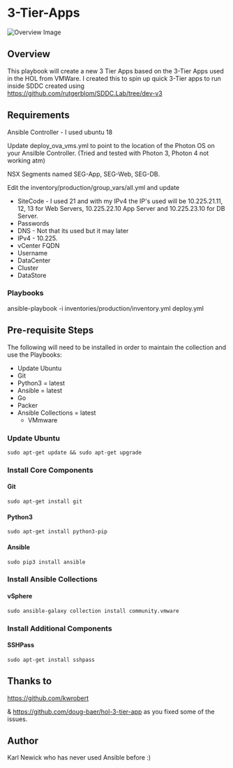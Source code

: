 # 3-Tier-Apps
![Overview Image](https://github.com/vBrit/3-Tier-Apps/blob/main/images/3-Tier.png)
## Overview

This playbook will create a new 3 Tier Apps based on the 3-Tier Apps used in the HOL from VMWare. I created this to spin up quick 3-Tier apps to run 
inside SDDC created using https://github.com/rutgerblom/SDDC.Lab/tree/dev-v3

## Requirements

Ansible Controller - I used ubuntu 18

Update deploy_ova_vms.yml to point to the location of the Photon OS on your Ansilble Controller. (Tried and tested with Photon 3, Photon 4 not working atm) 

NSX Segments named SEG-App, SEG-Web, SEG-DB.

Edit the inventory/production/group_vars/all.yml and update 

* SiteCode - I used 21 and with my IPv4 the IP's used will be 10.225.21.11, 12, 13 for Web Servers, 10.225.22.10 App Server and 10.225.23.10 for DB Server.
* Passwords
* DNS - Not that its used but it may later
* IPv4 - 10.225.
* vCenter FQDN
* Username
* DataCenter
* Cluster
* DataStore

### Playbooks

ansible-playbook -i inventories/production/inventory.yml deploy.yml

## Pre-requisite Steps

The following will need to be installed in order to maintain the collection and use the Playbooks:

* Update Ubuntu
* Git
* Python3 = latest
* Ansible = latest
* Go
* Packer
* Ansible Collections = latest
  * VMmware

### Update Ubuntu
```
sudo apt-get update && sudo apt-get upgrade
```

### Install Core Components

#### Git
```
sudo apt-get install git
```

#### Python3
```
sudo apt-get install python3-pip
```

#### Ansible
```
sudo pip3 install ansible
```

### Install Ansible Collections

#### vSphere
```
sudo ansible-galaxy collection install community.vmware
```

### Install Additional Components

#### SSHPass
```
sudo apt-get install sshpass
```

## Thanks to

https://github.com/kwrobert 

& https://github.com/doug-baer/hol-3-tier-app as you fixed some of the issues.

## Author
Karl Newick who has never used Ansible before :)